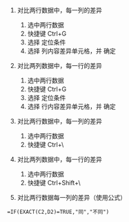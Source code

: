 1. 对比两行数据中，每一列的差异
    1. 选中两行数据
    1. 快捷键 Ctrl+G
    1. 选择 定位条件
    1. 选择 列内容差异单元格，并 确定

1. 对比两列数据中，每一行的差异
    1. 选中两行数据
    1. 快捷键 Ctrl+G
    1. 选择 定位条件
    1. 选择 行内容差异单元格，并 确定

1. 对比两行数据中，每一列的差异
    1. 选中两行数据
    1. 快捷键 Ctrl+\

1. 对比两列数据中，每一行的差异
    1. 选中两行数据
    1. 快捷键 Ctrl+Shift+\

1. 对比两行数据每一列的差异（使用公式）
```
=IF(EXACT(C2,D2)=TRUE,"同","不同")
```